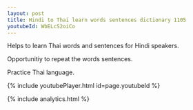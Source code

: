 ```yaml
---
layout: post
title: Hindi to Thai learn words sentences dictionary 1105 
youtubeId: WbELcS2oiCo
---
```

 
 
Helps to learn Thai words and sentences for Hindi speakers.

Opportunitiy to repeat the words sentences. 

Practice Thai language. 
 
{% include youtubePlayer.html id=page.youtubeId %}
 
 
{% include analytics.html %}